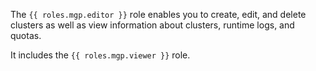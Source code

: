 The `{{ roles.mgp.editor }}` role enables you to create, edit, and delete clusters as well as view information about clusters, runtime logs, and quotas.

It includes the `{{ roles.mgp.viewer }}` role.
